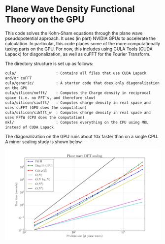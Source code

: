 Plane Wave Density Functional Theory on the GPU
=============================

This code solves the Kohn-Sham equations through the plane wave pseudopotential approach. It uses (in part) NVIDIA GPUs to accelerate the calculation. In particular, this code places some of the more computationally taxing parts on the GPU. For now, this includes using CULA Tools (CUDA Lapack) for diagonalization, as well as cuFFT for the Fourier Transform.

The directory structure is set up as follows:

	cula/                  : Contains all files that use CUDA Lapack and/or cuFFT
	cula/generic/          : A starter code that does only diagonalization on the GPU
	cula/silicon/nofft/    : Computes the Charge density in reciprocal space (i.e. no FFT's, and therefore slow)
	cula/silicon/siwfft/   : Computes charge density in real space and uses cuFFT (GPU does the computation)
	cula/silicon/siWfft_w  : Computes charge density in real space and uses FFTW (CPU does the computation)
	mkl/                   : Computes everything on the CPU using MKL instead of CUDA Lapack

The diagonalization on the GPU runs about 10x faster than on a single CPU. A minor scaling study is shown below.

![Scaling study](scaling.png "Scaling of Diagonalization and charge computed in Reciprocal space")
